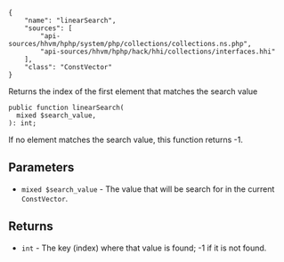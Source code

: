 ``` yamlmeta
{
    "name": "linearSearch",
    "sources": [
        "api-sources/hhvm/hphp/system/php/collections/collections.ns.php",
        "api-sources/hhvm/hphp/hack/hhi/collections/interfaces.hhi"
    ],
    "class": "ConstVector"
}
```




Returns the index of the first element that matches the search value




``` Hack
public function linearSearch(
  mixed $search_value,
): int;
```




If no element matches the search value, this function returns -1.




## Parameters




+ ` mixed $search_value ` - The value that will be search for in the current
  `` ConstVector ``.




## Returns




* ` int ` - The key (index) where that value is found; -1 if it is not found.
<!-- HHAPIDOC -->
